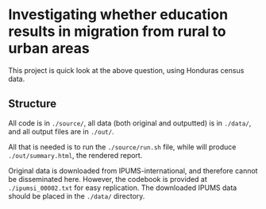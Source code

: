 # Investigating whether education results in migration from rural to urban areas

This project is quick look at the above question, using Honduras census data.

## Structure

All code is in `./source/`, all data (both original and outputted) is in `./data/`, and all output files are in `./out/`.

All that is needed is to run the `./source/run.sh` file, while will produce `./out/summary.html`, the rendered report.

Original data is downloaded from IPUMS-international, and therefore cannot be disseminated here. However, the codebook is provided at `./ipumsi_00002.txt` for easy replication. The downloaded IPUMS data should be placed in the `./data/` directory.
